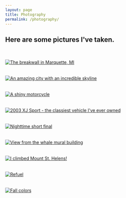 ```yaml
---
layout: page
title: Photography
permalink: /photography/
---
```


## Here are some pictures I've taken.

<br/>
<br/>

<a href="//raw.githubusercontent.com/listpau/demo/gh-pages/assets/breakwall.JPG" data-lightbox="breakwall" data-title="The breakwall in Marquette, MI">
  <img src="////raw.githubusercontent.com/listpau/demo/gh-pages/assets/breakwall.JPG" title="The breakwall in Marquette, MI">
</a>

<br/>
<br/>
<br/>

<a href="//raw.githubusercontent.com/listpau/demo/gh-pages/assets/hk.JPG" data-lightbox="hk" data-title="An amazing city with an incredible skyline">
  <img src="////raw.githubusercontent.com/listpau/demo/gh-pages/assets/hk.JPG" title="An amazing city with an incredible skyline">
</a>


<br/>
<br/>
<br/>

<a href="//raw.githubusercontent.com/listpau/demo/gh-pages/assets/motorcycle.JPG" data-lightbox="motorcycle" data-title="A shiny motorcycle">
  <img src="////raw.githubusercontent.com/listpau/demo/gh-pages/assets/motorcycle.JPG" title="A shiny motorcycle">
</a>

<br/>
<br/>
<br/>

<a href="//raw.githubusercontent.com/listpau/demo/gh-pages/assets/jag.JPG" data-lightbox="jag" data-title="2003 XJ Sport - the classiest vehicle I've ever owned">
  <img src="////raw.githubusercontent.com/listpau/demo/gh-pages/assets/jag.JPG" title="2003 XJ Sport - the classiest vehicle I've ever owned">
</a>


<br/>
<br/>
<br/>

<a href="//raw.githubusercontent.com/listpau/demo/gh-pages/assets/nightflight.JPG" data-lightbox="nightflight" data-title="Nighttime short final">
  <img src="////raw.githubusercontent.com/listpau/demo/gh-pages/assets/nightflight.JPG" title="Nighttime short final">
</a>

<br/>
<br/>
<br/>

<a href="//raw.githubusercontent.com/listpau/demo/gh-pages/assets/detroit.JPG" data-lightbox="detroit" data-title="View from the whale mural building">
  <img src="////raw.githubusercontent.com/listpau/demo/gh-pages/assets/detroit.JPG" title="View from the whale mural building">
</a>

<br/>
<br/>
<br/>

<a href="//raw.githubusercontent.com/listpau/demo/gh-pages/assets/mountsainthelens.JPG" data-lightbox="mount-saint-helens" data-title="I climbed Mount St. Helens!">
  <img src="////raw.githubusercontent.com/listpau/demo/gh-pages/assets/mountsainthelens.JPG" title="I climbed Mount St. Helens!">
</a>

<br/>
<br/>
<br/>

<a href="//raw.githubusercontent.com/listpau/demo/gh-pages/assets/68334.JPG" data-lightbox="68334" data-title="Refuel">
  <img src="////raw.githubusercontent.com/listpau/demo/gh-pages/assets/68334.JPG" title="Refuel">
</a>

<br/>
<br/>
<br/>

<a href="//raw.githubusercontent.com/listpau/demo/gh-pages/assets/tree_cropped.JPG" data-lightbox="tree" data-title="Fall colors">
  <img src="////raw.githubusercontent.com/listpau/demo/gh-pages/assets/tree_cropped.JPG" title="Fall colors">
</a>
